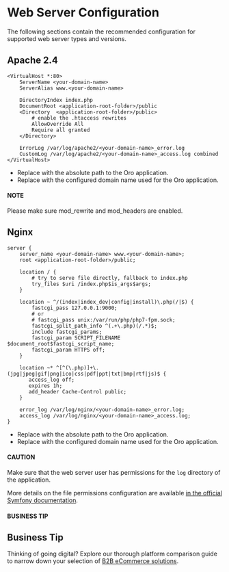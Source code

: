 <a id="installation-web-server-configuration"></a>

<a id="step-3-configure-the-webserver"></a>

# Web Server Configuration

<!-- begin_web_server_configuration -->

The following sections contain the recommended configuration for supported web server types and versions.

## Apache 2.4

```text
<VirtualHost *:80>
    ServerName <your-domain-name>
    ServerAlias www.<your-domain-name>

    DirectoryIndex index.php
    DocumentRoot <application-root-folder>/public
    <Directory  <application-root-folder>/public>
        # enable the .htaccess rewrites
        AllowOverride All
        Require all granted
    </Directory>

    ErrorLog /var/log/apache2/<your-domain-name>_error.log
    CustomLog /var/log/apache2/<your-domain-name>_access.log combined
</VirtualHost>
```

* Replace **<application-root-folder>** with the absolute path to the Oro application.
* Replace **<your-domain-name>** with the configured domain name used for the Oro application.

#### NOTE
Please make sure mod_rewrite and mod_headers are enabled.

## Nginx

```text
server {
    server_name <your-domain-name> www.<your-domain-name>;
    root <application-root-folder>/public;

    location / {
        # try to serve file directly, fallback to index.php
        try_files $uri /index.php$is_args$args;
    }

    location ~ ^/(index|index_dev|config|install)\.php(/|$) {
        fastcgi_pass 127.0.0.1:9000;
        # or
        # fastcgi_pass unix:/var/run/php/php7-fpm.sock;
        fastcgi_split_path_info ^(.+\.php)(/.*)$;
        include fastcgi_params;
        fastcgi_param SCRIPT_FILENAME $document_root$fastcgi_script_name;
        fastcgi_param HTTPS off;
    }

    location ~* ^[^(\.php)]+\.(jpg|jpeg|gif|png|ico|css|pdf|ppt|txt|bmp|rtf|js)$ {
       access_log off;
       expires 1h;
       add_header Cache-Control public;
    }

    error_log /var/log/nginx/<your-domain-name>_error.log;
    access_log /var/log/nginx/<your-domain-name>_access.log;
}
```

* Replace **<application-root-folder>** with the absolute path to the Oro application.
* Replace **<your-domain-name>** with the configured domain name used for the Oro application.

#### CAUTION
Make sure that the web server user has permissions for the `log` directory of the application.

More details on the file permissions configuration are available
<a href="https://symfony.com/doc/6.4/setup/file_permissions.html" target="_blank">in the official Symfony documentation</a>.

#### BUSINESS TIP
## Business Tip

Thinking of going digital? Explore our thorough platform comparison guide to narrow down your selection of <a href="https://oroinc.com/b2b-ecommerce/b2b-ecommerce-comparison" target="_blank">B2B eCommerce solutions</a>.

<!-- Frontend -->
